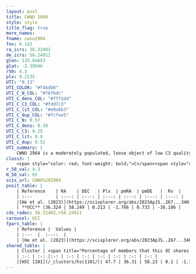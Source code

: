 ```yaml
---
layout: post
title: CWNU 2984
style: style
title_flag: true
more_names: 
fname: cwnu2984
fov: 0.143
ra_icrs: 36.32402
de_icrs: 58.24911
glon: 135.04653
glat: -2.39946
r50: 4.3
plx: 0.2135
UTI: "0.13"
UTI_COLOR: "#f4bdb6"
UTI_C_N_COL: "#f6fbdc"
UTI_C_dens_COL: "#fff1d4"
UTI_C_C3_COL: "#fdd7c3"
UTI_C_lit_COL: "#e0a6b3"
UTI_C_dup_COL: "#fcfee5"
UTI_C_N: 0.57
UTI_C_dens: 0.38
UTI_C_C3: 0.25
UTI_C_lit: 0.0
UTI_C_dup: 0.52
UTI_summary: |
    CWNU 2984 is a moderately populated, loose object of low C3 quality. It was recently reported in the literature.<br><br>This is likely a unique object, which shares a moderate percentage of members with at least one previously reported entry.
class3: |
    <span style="color: red; font-weight: bold;">C</span><span style="color: red; font-weight: bold;">C</span>
r_50_val: 4.3
N_50_val: 65
scix_url: CWNU%202984
posit_table: |
    | Reference    | RA    | DEC   | Plx  | pmRA  | pmDE   |  Rv  |
    | :---         | :---: | :---: | :---: | :---: | :---: | :---: |
    |[He et al. (2023)](https://scixplorer.org/abs/2023ApJS..267...34H) | 36.329 | 58.251 | 0.216 | -1.753 | 0.729 | -36.19 |
    | **UCC** |36.324 | 58.249 | 0.213 | -1.766 | 0.733 | -36.186 | 
cds_radec: 36.32402,+58.24911
carousel: UCC
fpars_table: |
    | Reference |  Values |
    | :---  |  :---:  |
    | [He et al. (2023)](https://scixplorer.org/abs/2023ApJS..267...34H) | `A0=2.75, m-M=13.1, logA=8.9` |
shared_table: |
    | Cluster | <span title="Percentage of members that this OC shares with the ones listed">%</span>   | RA   | DEC   | Plx   | pmRA  | pmDE  | Rv | UTI |
    | :-: | :-: |:-: | :-: | :-: | :-: | :-: | :-: | :-: |
    |[HSC 1101](/_clusters/hsc1101/)| 47.7 | 36.31 | 58.23 | 0.2 | -1.77 | 0.74 | -36.19 |0.26 |
---
```

